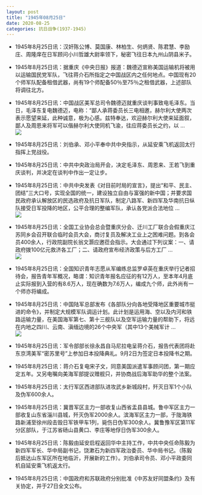 ```yaml
---
layout: post
title: "1945年08月25日"
date: 2020-08-25
categories: 抗日战争(1937-1945)
---
```


<meta name="referrer" content="no-referrer" />

- 1945年8月25日讯：汉奸陈公博、莫国康、林柏生、何炳贤、陈君慧、李励庄、周隆庠在日军顾问小川哲雄大尉率领下，秘密飞往日本九州山阴县米子。 

- 1945年8月25日讯：据重庆《中央日报》报道：魏德迈宣称美国运输机将被用以运输国民党军队，飞往蒋介石所指定之中国战区内之任何地点。中国现有20个师军队配备租借武器，尚有19个师配备50％至75％之租借武器，上述部队将调往北方。 

- 1945年8月25日讯：中国战区美军总司令魏德迈就重庆谈判事致电毛泽东。当日，毛泽东复电魏德迈，电称：“鄙人承蒋委员长三电相邀，赫尔利大使两次表示愿望来延，此种诚意，极为心感。兹特奉达，欢迎赫尔利大使来延面叙，鄙人及周恩来将军可以偕赫尔利大使同机飞渝，往应蒋委员长之约，以 ... <br/><img src="https://wx1.sinaimg.cn/large/aca367d8ly1gi39eqs7vjj20c809074b.jpg" />

- 1945年8月25日讯：刘伯承、邓小平奉中共中央指示，从延安乘飞机返回太行指挥上党战役。 

- 1945年8月25日讯：中共中央政治局开会，决定毛泽东、周恩来、王若飞到重庆谈判，并决定在谈判中作出一定让步。 

- 1945年8月25日讯：中共中央发表《对目前时局的宣言》，提出“和平、民主、团结”三大口号，实现全国的统一，建设独立自由与富强的新中国；并要求国民政府承认解放区的民选政府及抗日军队，制定八路军、新四军及华南抗日纵队接受日军投降的地区，公平合理的整编军队，承认各党派合法地位 ... <br/><img src="https://wx4.sinaimg.cn/large/aca367d8ly1gi347nqk68j20c809zq2z.jpg" />

- 1945年8月25日讯：全国工业协会总会暨重庆分会、迁川工厂联合会假重庆江苏同乡会召开联合临时会员大会，商讨复员及解决工业上之困难问题。到各会员400余人，行政院副院长翁文灏应邀莅会指示。大会通过下列议案：一、请政府拨100亿元救济各工厂；二、请政府宣布经济政策与后方工厂 ... <br/><img src="https://wx3.sinaimg.cn/large/aca367d8ly1gi32h94libj20c8090t8r.jpg" />

- 1945年8月25日讯：全国知识青年志愿从军编练总监罗卓英在重庆举行记者招待会，报告青年军概况，略谓：知识青年报名应征的有12万人，至本年4月底止实际报到入营的有8.6万人，现在确数为7.6万人，编成九个师，此外尚有一个师亦将编成。 

- 1945年8月25日讯：中国陆军总部发布《各部队分向各地受降地区重要城市挺进的命令》，并制定大规模军队调运计划。此计划是运用海、空以及内河和铁路运输力量，在美国海军第七、第十三舰队以及空军运输力量的帮助下，将远在内地之四川、云南、滇缅边境的26个中央军（其中13个美械军计 ... <br/><img src="https://wx4.sinaimg.cn/large/aca367d8ly1gi2z0ed5ddj20c809zt8s.jpg" />

- 1945年8月25日讯：军令部部长徐永昌自马尼拉电呈蒋介石，报告代表团将赴东京湾美军“密苏里号”上参加日本投降典礼。9月2日为签定日本投降书之期。 

- 1945年8月25日讯：蒋介石复电宋子文，同意美国派遣军事顾问团，第一期应定五年。又另电嘱向美海军部提议赠舰只，并协商战后海军助华的整个法案。 

- 1945年8月25日讯：太行军区西进部队进攻武乡新城段村，歼灭日军1个小队及伪军600余人。 

- 1945年8月25日讯：冀晋军区主力一部收复山西省盂县县城。鲁中军区主力一部收复山东省淄川县城，歼灭伪军2000余人。滨海军区主力一部，于陇海铁路新浦至徐州段击毁日军铁甲车1列，毙伤日伪军300余人。冀鲁豫军区第11军分区部队，于江苏省砀山县黄口、李庄等地俘日伪军300余人。 

- 1945年8月25日讯：陈毅由延安启程返回华中主持工作，中共中央任命陈毅为新四军军长、华中局副书记，饶漱石为新四军政治委员、华中局书记。（陈毅后抵达山东军区所在地临沂，开展新的工作）。刘伯承司令员、邓小平政委同机自延安乘飞机返太行。 

- 1945年8月25日讯：中国政府和苏联政府分别批准《中苏友好同盟条约》及有关协定，并于27日全文公布。 

